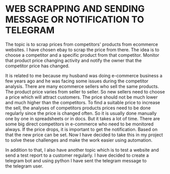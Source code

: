 # WEB SCRAPPING AND SENDING MESSAGE OR NOTIFICATION TO TELEGRAM

The topic is to scrap prices from competitors' products from ecommerce websites. I have chosen ebay to scrap the price from there. The idea is to choose a competitor and a specific product from that competitor. Monitor that product price changing activity and notify the owner that the competitor price has changed.


It is related to me because my husband was doing e-commerce business a few years ago and he was facing some issues during the competitor analysis. There are many ecommerce sellers who sell the same products. The product price varies from seller to seller. So new sellers need to choose a price which will attract customers. 
The price should not be much lower and much higher than the competitors. To find a suitable price to increase the sell, the analyses of competitors products prices need to be done regularly since the price is changed often. So it is usually done manually one by one in spreadsheets or in docs. But it takes a lot of time. There are some big direct competitors in e-commerce who need to be monitored always. If the price drops, it is important to get the notification. 
Based on that the new price can be set. Now I have decided to take this in my project to solve these challenges and make the work easier using automation.

In addition to that, I also have another topic which is to test a website and send a test report to a customer regularly. I have decided to create a telegram bot and using python I have sent the telegram message to the telegram user.
